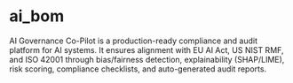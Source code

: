 # ai_bom
AI Governance Co-Pilot is a production-ready compliance and audit platform for AI systems. It ensures alignment with EU AI Act, US NIST RMF, and ISO 42001 through bias/fairness detection, explainability (SHAP/LIME), risk scoring, compliance checklists, and auto-generated audit reports.
